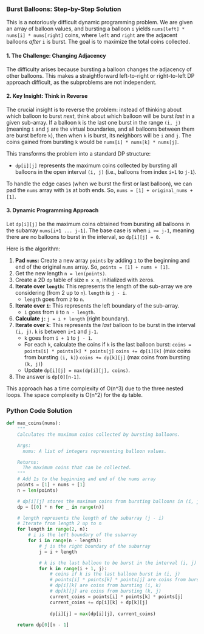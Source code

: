 ### Burst Balloons: Step-by-Step Solution

This is a notoriously difficult dynamic programming problem. We are given an array of balloon values, and bursting a balloon `i` yields `nums[left] * nums[i] * nums[right]` coins, where `left` and `right` are the adjacent balloons *after* `i` is burst. The goal is to maximize the total coins collected.

#### 1. The Challenge: Changing Adjacency

The difficulty arises because bursting a balloon changes the adjacency of other balloons. This makes a straightforward left-to-right or right-to-left DP approach difficult, as the subproblems are not independent.

#### 2. Key Insight: Think in Reverse

The crucial insight is to reverse the problem: instead of thinking about which balloon to burst *next*, think about which balloon will be burst *last* in a given sub-array. If a balloon `k` is the last one burst in the range `(i, j)` (meaning `i` and `j` are the virtual boundaries, and all balloons between them are burst before `k`), then when `k` is burst, its neighbors will be `i` and `j`. The coins gained from bursting `k` would be `nums[i] * nums[k] * nums[j]`.

This transforms the problem into a standard DP structure:
- `dp[i][j]` represents the maximum coins collected by bursting all balloons in the open interval `(i, j)` (i.e., balloons from index `i+1` to `j-1`).

To handle the edge cases (when we burst the first or last balloon), we can pad the `nums` array with `1`s at both ends. So, `nums = [1] + original_nums + [1]`.

#### 3. Dynamic Programming Approach

Let `dp[i][j]` be the maximum coins obtained from bursting all balloons in the subarray `nums[i+1 ... j-1]`. The base case is when `i >= j-1`, meaning there are no balloons to burst in the interval, so `dp[i][j] = 0`.

Here is the algorithm:

1.  **Pad `nums`:** Create a new array `points` by adding `1` to the beginning and end of the original `nums` array. So, `points = [1] + nums + [1]`.
2.  Get the new length `n = len(points)`.
3.  Create a 2D `dp` table of size `n x n`, initialized with zeros.
4.  **Iterate over `length`:** This represents the length of the sub-array we are considering (from 2 up to `n`). `length` is `j - i`.
    - `length` goes from `2` to `n`.
5.  **Iterate over `i`:** This represents the left boundary of the sub-array.
    - `i` goes from `0` to `n - length`.
6.  **Calculate `j`:** `j = i + length` (right boundary).
7.  **Iterate over `k`:** This represents the *last* balloon to be burst in the interval `(i, j)`. `k` is between `i+1` and `j-1`.
    - `k` goes from `i + 1` to `j - 1`.
    - For each `k`, calculate the coins if `k` is the last balloon burst:
        `coins = points[i] * points[k] * points[j]`
        `coins += dp[i][k]` (max coins from bursting `(i, k)`)
        `coins += dp[k][j]` (max coins from bursting `(k, j)`)
    - Update `dp[i][j] = max(dp[i][j], coins)`.
8.  The answer is `dp[0][n-1]`.

This approach has a time complexity of O(n^3) due to the three nested loops. The space complexity is O(n^2) for the `dp` table.

### Python Code Solution

```python
def max_coins(nums):
    """
    Calculates the maximum coins collected by bursting balloons.

    Args:
      nums: A list of integers representing balloon values.

    Returns:
      The maximum coins that can be collected.
    """
    # Add 1s to the beginning and end of the nums array
    points = [1] + nums + [1]
    n = len(points)

    # dp[i][j] stores the maximum coins from bursting balloons in (i, j)
    dp = [[0] * n for _ in range(n)]

    # length represents the length of the subarray (j - i)
    # Iterate from length 2 up to n
    for length in range(2, n):
        # i is the left boundary of the subarray
        for i in range(n - length):
            # j is the right boundary of the subarray
            j = i + length

            # k is the last balloon to be burst in the interval (i, j)
            for k in range(i + 1, j):
                # coins if k is the last balloon burst in (i, j)
                # points[i] * points[k] * points[j] are coins from bursting k
                # dp[i][k] are coins from bursting (i, k)
                # dp[k][j] are coins from bursting (k, j)
                current_coins = points[i] * points[k] * points[j]
                current_coins += dp[i][k] + dp[k][j]
                
                dp[i][j] = max(dp[i][j], current_coins)
                
    return dp[0][n - 1]

```
